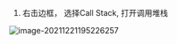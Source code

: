 1. 右击边框， 选择Call Stack, 打开调用堆栈

![image-20211221195226257](C:\Users\duoduo.liu\AppData\Roaming\Typora\typora-user-images\image-20211221195226257.png)